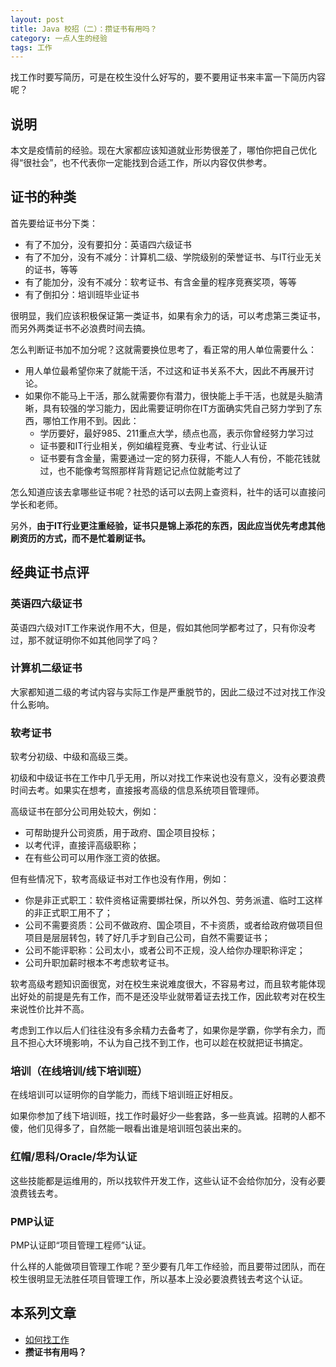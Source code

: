 ```yaml
---
layout: post
title: Java 校招（二）：攒证书有用吗？
category: 一点人生的经验
tags: 工作
---
```

找工作时要写简历，可是在校生没什么好写的，要不要用证书来丰富一下简历内容呢？

<!-- more -->

## 说明

本文是疫情前的经验。现在大家都应该知道就业形势很差了，哪怕你把自己优化得“很社会”，也不代表你一定能找到合适工作，所以内容仅供参考。

## 证书的种类

首先要给证书分下类：

* 有了不加分，没有要扣分：英语四六级证书
* 有了不加分，没有不减分：计算机二级、学院级别的荣誉证书、与IT行业无关的证书，等等
* 有了能加分，没有不减分：软考证书、有含金量的程序竞赛奖项，等等
* 有了倒扣分：培训班毕业证书

很明显，我们应该积极保证第一类证书，如果有余力的话，可以考虑第三类证书，而另外两类证书不必浪费时间去搞。

怎么判断证书加不加分呢？这就需要换位思考了，看正常的用人单位需要什么：

* 用人单位最希望你来了就能干活，不过这和证书关系不大，因此不再展开讨论。
* 如果你不能马上干活，那么就需要你有潜力，很快能上手干活，也就是头脑清晰，具有较强的学习能力，因此需要证明你在IT方面确实凭自己努力学到了东西，哪怕工作用不到。因此：
  * 学历要好，最好985、211重点大学，绩点也高，表示你曾经努力学习过
  * 证书要和IT行业相关，例如编程竞赛、专业考试、行业认证
  * 证书要有含金量，需要通过一定的努力获得，不能人人有份，不能花钱就过，也不能像考驾照那样背背题记记点位就能考过了

怎么知道应该去拿哪些证书呢？社恐的话可以去网上查资料，社牛的话可以直接问学长和老师。

另外，**由于IT行业更注重经验，证书只是锦上添花的东西，因此应当优先考虑其他刷资历的方式，而不是忙着刷证书。**

## 经典证书点评

### 英语四六级证书

英语四六级对IT工作来说作用不大，但是，假如其他同学都考过了，只有你没考过，那不就证明你不如其他同学了吗？

### 计算机二级证书

大家都知道二级的考试内容与实际工作是严重脱节的，因此二级过不过对找工作没什么影响。

### 软考证书

软考分初级、中级和高级三类。

初级和中级证书在工作中几乎无用，所以对找工作来说也没有意义，没有必要浪费时间去考。如果实在想考，直接报考高级的信息系统项目管理师。

高级证书在部分公司用处较大，例如：

* 可帮助提升公司资质，用于政府、国企项目投标；
* 以考代评，直接评高级职称；
* 在有些公司可以用作涨工资的依据。

但有些情况下，软考高级证书对工作也没有作用，例如：

* 你是非正式职工：软件资格证需要绑社保，所以外包、劳务派遣、临时工这样的非正式职工用不了；
* 公司不需要资质：公司不做政府、国企项目，不卡资质，或者给政府做项目但项目是层层转包，转了好几手才到自己公司，自然不需要证书；
* 公司不能评职称：公司太小，或者公司不正规，没人给你办理职称评定；
* 公司升职加薪时根本不考虑软考证书。

软考高级考题知识面很宽，对在校生来说难度很大，不容易考过，而且软考能体现出好处的前提是先有工作，而不是还没毕业就带着证去找工作，因此软考对在校生来说性价比并不高。

考虑到工作以后人们往往没有多余精力去备考了，如果你是学霸，你学有余力，而且不担心大环境影响，不认为自己找不到工作，也可以趁在校就把证书搞定。

### 培训（在线培训/线下培训班）

在线培训可以证明你的自学能力，而线下培训班正好相反。

如果你参加了线下培训班，找工作时最好少一些套路，多一些真诚。招聘的人都不傻，他们见得多了，自然能一眼看出谁是培训班包装出来的。

### 红帽/思科/Oracle/华为认证

这些技能都是运维用的，所以找软件开发工作，这些认证不会给你加分，没有必要浪费钱去考。

### PMP认证

PMP认证即“项目管理工程师”认证。

什么样的人能做项目管理工作呢？至少要有几年工作经验，而且要带过团队，而在校生很明显无法胜任项目管理工作，所以基本上没必要浪费钱去考这个认证。

## 本系列文章

* [如何找工作](/2018/09/12/find-jobs)
* **攒证书有用吗？**
